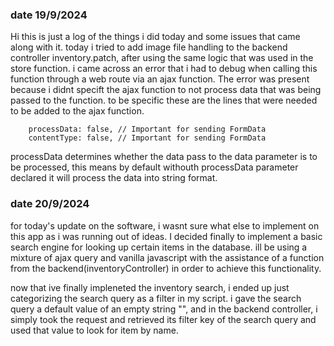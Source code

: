 ### date 19/9/2024

Hi this is just a log of the things i did today and some issues that came along with it. today i tried to add image file handling to the backend controller inventory.patch, after using the same logic that was used in the store function. i came across an error that i had to debug when calling this function through a web route via an ajax function. The error was present because i didnt specift the ajax function to not process data that was being passed to the function. to be specific these are the lines that were needed to be added to the ajax function.

``` 
    processData: false, // Important for sending FormData
    contentType: false, // Important for sending FormData
```

processData determines whether the data pass to the data parameter is to be processed, this means by default withouth processData parameter declared it will process the data into string format.

### date 20/9/2024

for today's update on the software, i wasnt sure what else to implement on this app as i was running out of ideas. I decided finally to implement a basic search engine for looking up certain items in the database. ill be using a mixture of ajax query and vanilla javascript with the assistance of a function from the backend(inventoryController) in order to achieve this functionality.

now that ive finally impleneted the inventory search, i ended up just categorizing the search query as a filter in my script. i gave the search query a default value of an empty string "", and in the backend controller, i simply took the request and retrieved its filter key of the search query and used that value to look for item by name.
